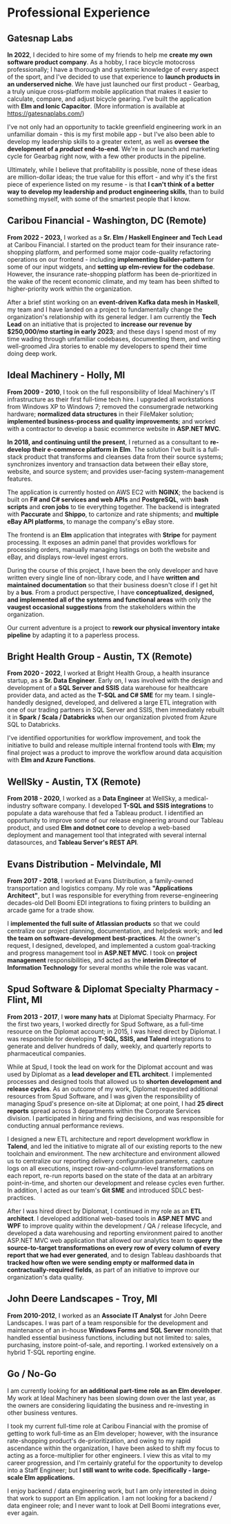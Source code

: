 # Professional Experience

## Gatesnap Labs

**In 2022**, I decided to hire some of my friends to help me **create my own software product company**. As a hobby, I race bicycle motocross professionally; I have a thorough and systemic knowledge of every aspect of the sport, and I've decided to use that experience to **launch products in an underserved niche**. We have just launched our first product - Gearbag, a truly unique cross-platform mobile application that makes it easier to calculate, compare, and adjust bicycle gearing. I've built the application with **Elm and Ionic Capacitor**. (More information is available at https://gatesnaplabs.com/)

I've not only had an opportunity to tackle greenfield engineering work in an unfamiliar domain - this is my first mobile app - but I've also been able to develop my leadership skills to a greater extent, as well as **oversee the development of a _product_ end-to-end**. We're in our launch and marketing cycle for Gearbag right now, with a few other products in the pipeline.

Ultimately, while I believe that profitability is possible, none of these ideas are million-dollar ideas; the true value for this effort - and why it's the first piece of experience listed on my resume - is that **I can't think of a better way to develop my leadership and product engineering skills**, than to build something myself, with some of the smartest people that I know.

## Caribou Financial - Washington, DC (Remote)

**From 2022 - 2023,** I worked as a **Sr. Elm / Haskell Engineer and Tech Lead** at Caribou Financial. I started on the product team for their insurance rate-shopping platform, and performed some major code-quality refactoring operations on our frontend - including **implementing Builder-pattern** for some of our input widgets, and **setting up elm-review for the codebase**. However, the insurance rate-shopping platform has been de-prioritized in the wake of the recent economic climate, and my team has been shifted to higher-priority work within the organization.

After a brief stint working on an **event-driven Kafka data mesh in Haskell**, my team and I have landed on a project to fundamentally change the organization's relationship with its general ledger. I am currently the **Tech Lead** on an initiative that is projected to **increase our revenue by $250,000/mo starting in early 2023**; and these days I spend most of my time wading through unfamiliar codebases, documenting them, and writing well-groomed Jira stories to enable my developers to spend their time doing deep work.

## Ideal Machinery - Holly, MI

**From 2009 - 2010**, I took on the full responsibility of Ideal Machinery's IT infrastructure as their first full-time tech hire. I upgraded all workstations from Windows XP to Windows 7; removed the consumergrade networking hardware; **normalized data structures** in their FileMaker solution; **implemented business-process and quality improvements**; and worked with a contractor to develop a basic ecommerce website in **ASP.NET MVC**.

**In 2018, and continuing until the present**, I returned as a consultant to **re-develop their e-commerce platform in Elm**. The solution I've built is a full-stack product that transforms and cleanses data from their source systems; synchronizes inventory and transaction data between their eBay store, website, and source system; and provides user-facing system-management features.

The application is currently hosted on AWS EC2 with **NGINX**; the backend is built on **F# and C# services and web APIs** and **PostgreSQL**, with **bash scripts** and **cron jobs** to tie everything together. The backend is integrated with **Paccurate** and **Shippo**, to cartonize and rate shipments; and **multiple eBay API platforms**, to manage the company's eBay store. 

The frontend is an **Elm** application that integrates with **Stripe** for payment processing. It exposes an admin panel that provides workflows for processing orders, manually managing listings on both the website and eBay, and displays row-level ingest errors.

During the course of this project, I have been the only developer and have written every single line of non-library code, and I have **written and maintained documentation** so that their business doesn't close if I get hit by a **bus**. From a product perspective, I have **conceptualized, designed, and implemented all of the systems and functional areas** with only the **vaugest occasional suggestions** from the stakeholders within the organization.

Our current adventure is a project to **rework our physical inventory intake pipeline** by adapting it to a paperless process.

## Bright Health Group - Austin, TX (Remote)

**From 2020 - 2022**, I worked at Bright Health Group, a health insurance startup, as a **Sr. Data Engineer**. Early on, I was involved with the design and development of a **SQL Server and SSIS** data warehouse for healthcare provider data, and acted as the **T-SQL and C# SME** for my team. I single-handedly designed, developed, and delivered a large ETL integration with one of our trading partners in SQL Server and SSIS, then immediately rebuilt it in **Spark / Scala / Databricks** when our organization pivoted from Azure SQL to Databricks.

I've identified opportunities for workflow improvement, and took the initiative to build and release multiple internal frontend tools with **Elm**; my final project was a product to improve the workflow around data acquisition with **Elm and Azure Functions**. 

## WellSky - Austin, TX (Remote)

**From 2018 - 2020**, I worked as a **Data Engineer** at WellSky, a medical-industry software company. I developed **T-SQL and SSIS integrations** to populate a data warehouse that fed a Tableau product. I identified an opportunity to improve some of our release engineering around our Tableau product, and used **Elm and dotnet core** to develop a web-based deployment and management tool that integrated with several internal datasources, and **Tableau Server's REST API**.

## Evans Distribution - Melvindale, MI

**From 2017 - 2018**, I worked at Evans Distribution, a family-owned transportation and logistics company. My role was **"Applications Architect"**, but I was responsible for everything from reverse-engineering decades-old Dell Boomi EDI integrations to fixing printers to building an arcade game for a trade show.

I **implemented the full suite of Atlassian products** so that we could centralize our project planning, documentation, and helpdesk work; and **led the team on software-development best-practices**. At the owner's request, I designed, developed, and implemented a custom goal-tracking and progress management tool in **ASP.NET MVC**. I took on **project management** responsibilities, and acted as the **interim Director of Information Technology** for several months while the role was vacant.

## Spud Software & Diplomat Specialty Pharmacy - Flint, MI

**From 2013 - 2017**, I **wore many hats** at Diplomat Specialty Pharmacy. For the first two years, I worked directly for Spud Software, as a full-time resource on the Diplomat account; in 2015, I was hired direct by Diplomat. I was responsible for developing **T-SQL, SSIS, and Talend** integrations to generate and deliver hundreds of daily, weekly, and quarterly reports to pharmaceutical companies.

While at Spud, I took the lead on work for the Diplomat account and was used by Diplomat as a **lead developer and ETL architect**. I implemented processes and designed tools that allowed us to **shorten development and release cycles**. As an outcome of my work, Diplomat requested additional resources from Spud Software, and I was given the responsibility of managing Spud's presence on-site at Diplomat; at one point, I had **25 direct reports** spread across 3 departments within the Corporate Services division. I participated in hiring and firing decisions, and was responsible for conducting annual performance reviews.

I designed a new ETL architecture and report development workflow in **Talend**, and led the initiative to migrate all of our existing reports to the new toolchain and environment. The new architecture and environment allowed us to centralize our reporting delivery configuration parameters, capture logs on all executions, inspect row-and-column-level transformations on each report, re-run reports based on the state of the data at an arbitrary point-in-time, and shorten our development and release cycles even further. In addition, I acted as our team's **Git SME** and introduced SDLC best-practices.

After I was hired direct by Diplomat, I continued in my role as an **ETL architect**. I developed additional web-based tools in **ASP.NET MVC** and **WPF** to improve quality within the development / QA / release lifecycle, and developed a data warehousing and reporting environment paired to another ASP.NET MVC web application that allowed our analytics team to **query the source-to-target transformations on every row of every column of every report that we had ever generated**, and to design Tableau dashboards that **tracked how often we were sending empty or malformed data in contractually-required fields**, as part of an initiative to improve our organization's data quality.

## John Deere Landscapes - Troy, MI

**From 2010-2012**, I worked as an **Associate IT Analyst** for John Deere Landscapes. I was part of a team responsible for the development and maintenance of an in-house **Windows Forms and SQL Server** monolith that handled essential business functions, including but not limited to: sales, purchasing, instore point-of-sale, and reporting. I worked extensively on a hybrid T-SQL reporting engine.

## Go / No-Go

I am currently looking for **an additional part-time role as an Elm developer**. My work at Ideal Machinery has been slowing down over the last year, as the owners are considering liquidating the business and re-investing in other business ventures.

I took my current full-time role at Caribou Financial with the promise of getting to work full-time as an Elm developer; however, with the insurance rate-shopping product's de-prioritization, and owing to my rapid ascendance within the organization, I have been asked to shift my focus to acting as a force-multiplier for other engineers. I view this as vital to my career progression, and I'm certainly grateful for the opportunity to develop into a Staff Engineer; but **I still want to write code. Specifically - large-scale Elm applications.**

I enjoy backend / data engineering work, but I am only interested in doing that work to support an Elm application. I am not looking for a backend / data engineer role; and I never want to look at Dell Boomi integrations ever, ever again. 
